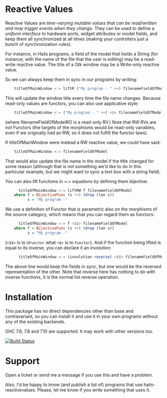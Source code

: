 # Reactive Values

Reactive Values are *time-varying mutable values that can be read/written and
may trigger events when they change*. They can be used to define a *uniform
interface* to hardware ports, widget attributes or model fields, and keep them
all synchronized at all times (making your controllers just a bunch of
synchronization rules).

For instance, in Hails programs, a field of the model that holds a String (for
instance, with the name of the file that the user is editing) may be a
read-write reactive value. The title of a Gtk window may be a Write-only
reactive value.

So we can always keep them in sync in our programs by writing:
``` haskell
    titleOfMainWindow <:= liftR ("My program - " ++) filenameFieldOfModel
```

This will update the window title every time the file name changes.
Because read-only values are functors, you can also use applicative style:
``` haskell
    titleOfMainWindow <:= ("My program - " ++) <$> filenameFieldOfModelRO
```

(where filenameFieldOfModelRO is a read-only RV.) Note that RW RVs are *not*
Functors (the targets of the morphisms would be read-only variables,
even if we originally had an RW, so it does not fulfill the functor laws).

If titleOfMainWindow were instead a RW reactive value, we could have said:
``` haskell
    titleOfMainWindow =:= filenameFieldOfModel
```

That would also update the file name in the model if the title changed for
some reason (although that is not something we'd like to do in this particular
example, but we might want to sync a text box with a string field).

You can also lift functions in =:= equations by defining them bijective:

``` haskell
      titleOfMainWindow =:= liftRW f filenameFieldOfModel
    where f = BijectiveFunc (s ++) (drop (len s))
          s = "My program -"
```

We use a definition of Functor that is parametric also on the morphisms of the
source category, which means that you can regard them as functors:

``` haskell
      titleOfMainWindow =:= f <$$> filenameFieldOfModel
    where f = BijectiveFunc (s ++) (drop (len s))
          s = "My program -"
```

(`<$$>` is to `GFunctor` what `<$>` is to `Functor`). And if the function being
lifted is equal to its inverse, you can declare it an *involution*:

``` haskell
      titleOfMainWindow =:= (involution reverse) <$$> filenameFieldOfModel
```

The above line would keep the fields in sync, but one would be the reversed
representation of the other. Note that reverse here has nothing to do with
inverse functions, it is the normal list reverse operation.

# Installation

This package has no direct dependencies other than base and contravariant, so
you can install it and use it in your own programs without any of the existing
backends.

GHC 7.6, 7.8 and 7.10 are supported. It may work with other versions too.

[![Build Status](https://travis-ci.org/keera-studios/keera-hails.svg?branch=master)](https://travis-ci.org/keera-studios/keera-hails)

# Support

Open a ticket or send me a message if you use this and have a problem.

Also, I'd be happy to know (and publish a list of) programs that use
hails-reactivevalues. Please, let me know if you write something that uses it.

